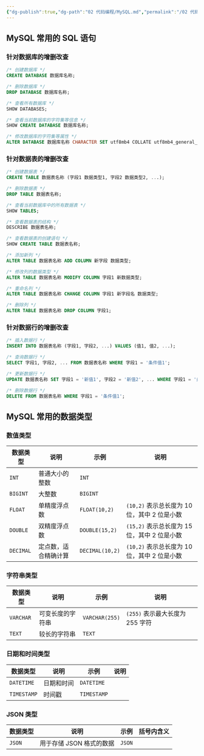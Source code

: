 ```yaml
---
{"dg-publish":true,"dg-path":"02 代码编程/MySQL.md","permalink":"/02 代码编程/MySQL/","noteIcon":"dg-note-icon","created":"2025-05-09","updated":"2025-05-09"}
---
```



## MySQL 常用的 SQL 语句

### 针对数据库的增删改查

```sql
/* 创建数据库 */
CREATE DATABASE 数据库名称;

/* 删除数据库 */
DROP DATABASE 数据库名称;

/* 查看所有数据库 */
SHOW DATABASES;

/* 查看当前数据库的字符集等信息 */
SHOW CREATE DATABASE 数据库名称;

/* 修改数据库的字符集等属性 */
ALTER DATABASE 数据库名称 CHARACTER SET utf8mb4 COLLATE utf8mb4_general_ci;
```

### 针对数据表的增删改查

```sql
/* 创建数据表 */
CREATE TABLE 数据表名称 (字段1 数据类型1, 字段2 数据类型2, ...);

/* 删除数据表 */
DROP TABLE 数据表名称;

/* 查看当前数据库中的所有数据表 */
SHOW TABLES;

/* 查看数据表的结构 */
DESCRIBE 数据表名称;

/* 查看数据表的创建语句 */
SHOW CREATE TABLE 数据表名称;

/* 添加新列 */
ALTER TABLE 数据表名称 ADD COLUMN 新字段 数据类型;

/* 修改列的数据类型 */
ALTER TABLE 数据表名称 MODIFY COLUMN 字段1 新数据类型;

/* 重命名列 */
ALTER TABLE 数据表名称 CHANGE COLUMN 字段1 新字段名 数据类型;

/* 删除列 */
ALTER TABLE 数据表名称 DROP COLUMN 字段1;
```

### 针对数据行的增删改查

```sql
/* 插入数据行 */
INSERT INTO 数据表名称 (字段1, 字段2, ...) VALUES (值1, 值2, ...);

/* 查询数据行 */
SELECT 字段1, 字段2, ... FROM 数据表名称 WHERE 字段1 = '条件值1';

/* 更新数据行 */
UPDATE 数据表名称 SET 字段1 = '新值1', 字段2 = '新值2', ... WHERE 字段1 = '条件值1';

/* 删除数据行 */
DELETE FROM 数据表名称 WHERE 字段1 = '条件值1';
```

## MySQL 常用的数据类型

### 数值类型

| 数据类型 | 说明 | 示例 | 说明 |
|----------|------|------|------------|
| `INT` | 普通大小的整数 | `INT` |  |
| `BIGINT` | 大整数 | `BIGINT` |  |
| `FLOAT` | 单精度浮点数 | `FLOAT(10,2)` | `(10,2)` 表示总长度为 10 位，其中 2 位是小数 |
| `DOUBLE` | 双精度浮点数 | `DOUBLE(15,2)` | `(15,2)` 表示总长度为 15 位，其中 2 位是小数 |
| `DECIMAL` | 定点数，适合精确计算 | `DECIMAL(10,2)` | `(10,2)` 表示总长度为 10 位，其中 2 位是小数 |

### 字符串类型

| 数据类型 | 说明 | 示例 | 说明 |
|----------|------|------|------------|
| `VARCHAR` | 可变长度的字符串 | `VARCHAR(255)` | `(255)` 表示最大长度为 255 字符 |
| `TEXT` | 较长的字符串 | `TEXT` |  |

### 日期和时间类型

| 数据类型 | 说明 | 示例 | 说明 |
|----------|------|------|------------|
| `DATETIME` | 日期和时间 | `DATETIME` |  |
| `TIMESTAMP` | 时间戳 | `TIMESTAMP` |  |

### JSON 类型

| 数据类型 | 说明 | 示例 | 括号内含义 |
|----------|------|------|------------|
| `JSON` | 用于存储 JSON 格式的数据 | `JSON` |  |
